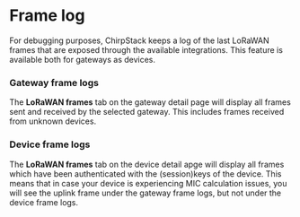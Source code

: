 # Frame log

For debugging purposes, ChirpStack keeps a log of the last LoRaWAN frames that
are exposed through the available integrations. This feature is available both
for gateways as devices.

### Gateway frame logs

The **LoRaWAN frames** tab on the gateway detail page will display all frames
sent and received by the selected gateway. This includes frames received from
unknown devices.

### Device frame logs

The **LoRaWAN frames** tab on the device detail apge will display all frames
which have been authenticated with the (session)keys of the device. This means
that in case your device is experiencing MIC calculation issues, you will see
the uplink frame under the gateway frame logs, but not under the device frame
logs.

